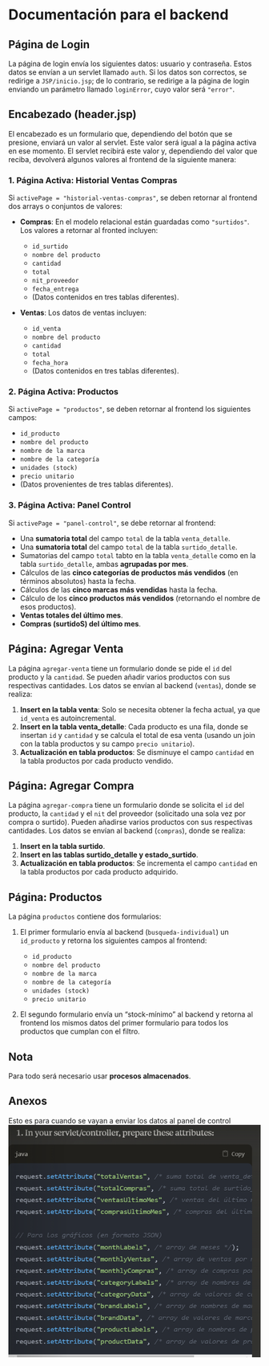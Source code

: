 # Documentación para el backend

## Página de Login
La página de login envía los siguientes datos: usuario y contraseña. Estos datos se envían a un servlet llamado `auth`. Si los datos son correctos, se redirige a `JSP/inicio.jsp`; de lo contrario, se redirige a la página de login enviando un parámetro llamado `loginError`, cuyo valor será `"error"`.

## Encabezado (header.jsp)
El encabezado es un formulario que, dependiendo del botón que se presione, enviará un valor al servlet. Este valor será igual a la página activa en ese momento. El servlet recibirá este valor y, dependiendo del valor que reciba, devolverá algunos valores al frontend de la siguiente manera:

### 1. Página Activa: Historial Ventas Compras
Si `activePage = "historial-ventas-compras"`, se deben retornar al frontend dos arrays o conjuntos de valores:

- **Compras**: En el modelo relacional están guardadas como `"surtidos"`. Los valores a retornar al fronted incluyen:
  - `id_surtido`
  - `nombre del producto`
  - `cantidad`
  - `total`
  - `nit_proveedor`
  - `fecha_entrega`
  - (Datos contenidos en tres tablas diferentes).

- **Ventas**: Los datos de ventas incluyen:
  - `id_venta`
  - `nombre del producto`
  - `cantidad`
  - `total`
  - `fecha_hora`
  - (Datos contenidos en tres tablas diferentes).

### 2. Página Activa: Productos
Si `activePage = "productos"`, se deben retornar al frontend los siguientes campos:

- `id_producto`
- `nombre del producto`
- `nombre de la marca`
- `nombre de la categoría`
- `unidades (stock)`
- `precio unitario`
- (Datos provenientes de tres tablas diferentes).

### 3. Página Activa: Panel Control
Si `activePage = "panel-control"`, se debe retornar al frontend:

- Una **sumatoria total** del campo `total` de la tabla `venta_detalle`.
- Una **sumatoria total** del campo `total` de la tabla `surtido_detalle`.
- Sumatorias del campo `total` tabto en la tabla `venta_detalle` como en la tabla `surtido_detalle`, ambas **agrupadas por mes**.
- Cálculos de las **cinco categorías de productos más vendidos** (en términos absolutos) hasta la fecha.
- Cálculos de las **cinco marcas más vendidas** hasta la fecha.
- Cálculo de los **cinco productos más vendidos** (retornando el nombre de esos productos).
- **Ventas totales del último mes**.
- **Compras (surtidoS) del último mes**.

## Página: Agregar Venta
La página `agregar-venta` tiene un formulario donde se pide el `id` del producto y la `cantidad`. Se pueden añadir varios productos con sus respectivas cantidades. Los datos se envían al backend (`ventas`), donde se realiza:

1. **Insert en la tabla venta**: Solo se necesita obtener la fecha actual, ya que `id_venta` es autoincremental.
2. **Insert en la tabla venta_detalle**: Cada producto es una fila, donde se insertan `id` y `cantidad` y se calcula el total de esa venta (usando un join con la tabla productos y su campo `precio unitario`).
3. **Actualización en tabla productos**: Se disminuye el campo `cantidad` en la tabla productos por cada producto vendido.

## Página: Agregar Compra
La página `agregar-compra` tiene un formulario donde se solicita el `id` del producto, la `cantidad` y el `nit` del proveedor (solicitado una sola vez por compra o surtido). Pueden añadirse varios productos con sus respectivas cantidades. Los datos se envían al backend (`compras`), donde se realiza:

1. **Insert en la tabla surtido**.
2. **Insert en las tablas surtido_detalle y estado_surtido**.
3. **Actualización en tabla productos**: Se incrementa el campo `cantidad` en la tabla productos por cada producto adquirido.

## Página: Productos
La página `productos` contiene dos formularios:

1. El primer formulario envía al backend (`busqueda-individual`) un `id_producto` y retorna los siguientes campos al frontend:
   - `id_producto`
   - `nombre del producto`
   - `nombre de la marca`
   - `nombre de la categoría`
   - `unidades (stock)`
   - `precio unitario`

2. El segundo formulario envía un “stock-mínimo” al backend y retorna al frontend los mismos datos del primer formulario para todos los productos que cumplan con el filtro.

## Nota
Para todo será necesario usar **procesos almacenados**.

## Anexos
Esto es para cuando se vayan a enviar los datos al panel de control
![Imagen de referencia](imagen-ref.png)

